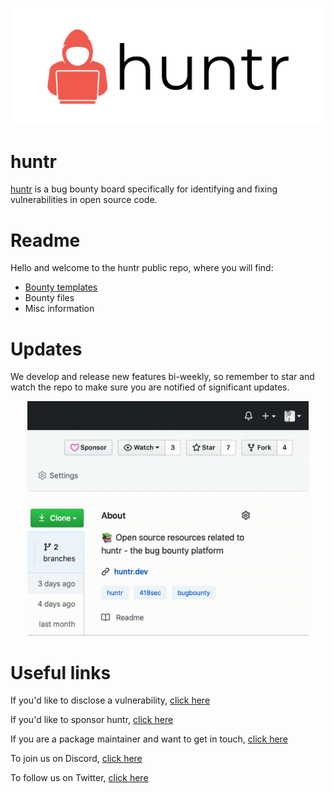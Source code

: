 ![[huntr-full]](https://github.com/418sec/huntr/blob/staging/docs/logo.png)

# huntr
[huntr](https://www.huntr.dev) is a bug bounty board specifically for identifying and fixing vulnerabilities in open source code. 

# Readme
Hello and welcome to the huntr public repo, where you will find:
- [Bounty templates](https://github.com/418sec/huntr/tree/master/bounties)
- Bounty files
- Misc information

# Updates
 
 We develop and release new features bi-weekly, so remember to star and watch the repo to make sure you are notified of significant updates.

<p align="center"> 
  <img src="https://github.com/418sec/huntr/blob/staging/docs/star-and-watch.gif" width="450" height="375" /> 
</p>

# Useful links

If you'd like to disclose a vulnerability, [click here](https://github.com/418sec/huntr/compare/master...staging?template=disclose-vulnerability.md)

If you'd like to sponsor huntr, [click here](https://www.paypal.me/418sec)

If you are a package maintainer and want to get in touch, [click here](https://www.huntr.dev/contact-us)

To join us on Discord, [click here](https://discord.gg/6wVS2dm)

To follow us on Twitter, [click here](https://twitter.com/huntrdev)
